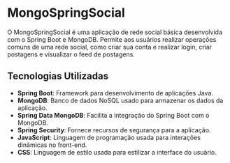 # MongoSpringSocial

O MongoSpringSocial é uma aplicação de rede social básica desenvolvida com o Spring Boot e MongoDB. Permite aos usuários realizar operações comuns de uma rede social, como criar sua conta e realizar login, criar postagens e visualizar o feed de postagens.

## Tecnologias Utilizadas

- **Spring Boot**: Framework para desenvolvimento de aplicações Java.
- **MongoDB**: Banco de dados NoSQL usado para armazenar os dados da aplicação.
- **Spring Data MongoDB**: Facilita a integração do Spring Boot com o MongoDB.
- **Spring Security**: Fornece recursos de segurança para a aplicação.
- **JavaScript**: Linguagem de programação usada para interações dinâmicas no front-end.
- **CSS**: Linguagem de estilo usada para estilizar a interface do usuário.
